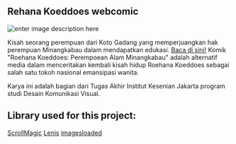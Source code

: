 ## **Rehana Koeddoes webcomic**

![enter image description here](https://komikroehanakoeddoes.com/frontend/images/komik.png)

Kisah seorang perempuan dari Koto Gadang yang memperjuangkan hak perempuan Minangkabau dalam mendapatkan edukasi. [Baca di sini!](https://komikroehanakoeddoes.com/)
Komik "Roehana Koeddoes: Perempoean Alam Minangkabau" adalah alternatif media dalam menceritakan kembali kisah hidup Roehana Koeddoes sebagai salah satu tokoh nasional emansipasi wanita.

Karya ini adalah bagian dari Tugas Akhir Institut Kesenian Jakarta program studi Desain Komunikasi Visual.

## **Library used for this project:**

[ScrollMagic](https://github.com/janpaepke/ScrollMagic)
[Lenis](https://github.com/darkroomengineering/lenis)
[imagesloaded](https://github.com/desandro/imagesloaded)
